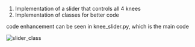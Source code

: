 1. Implementation of a slider that controls all 4 knees
2. Implementation of classes for better code

code enhancement can be seen in knee_slider.py, which is the main code

![slider_class](https://user-images.githubusercontent.com/91419527/225237477-24395a1c-f804-4f33-9b35-17ef4a8219fc.gif)
